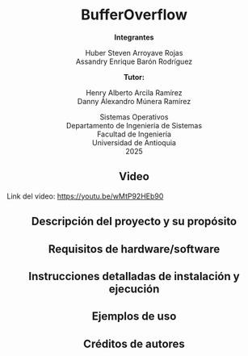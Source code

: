 
<h1 align="center">BufferOverflow</h1>

<p align="center">
  <b>Integrantes</b>
</p>

<p align="center">
  Huber Steven Arroyave Rojas <br>
  Assandry Enrique Barón Rodríguez
</p>

<p align="center">
  <b>Tutor:</b>
</p>

<p align="center">
  Henry Alberto Arcila Ramírez <br>
  Danny Álexandro Múnera Ramírez
<br>
 </p>

 <p align="center">
  Sistemas Operativos <br>
  Departamento de Ingeniería de Sistemas <br>
  Facultad de Ingeniería <br>
  Universidad de Antioquia <br>
  2025
</p>

<h2 align="center">Video</h2>

<p>
  Link del video: <a href="https://youtu.be/wMtP92HEb90">https://youtu.be/wMtP92HEb90</a>
</p>

<h2 align="center">Descripción del proyecto y su propósito</h2>

<p>
  
</p>

<h2 align="center">Requisitos de hardware/software</h2>

<p>
  
</p>

<h2 align="center">Instrucciones detalladas de instalación y ejecución</h2>

<p>
  
</p>

<h2 align="center">Ejemplos de uso</h2>

<p>
  
</p>

<h2 align="center">Créditos de autores</h2>

<p>
  
</p>

